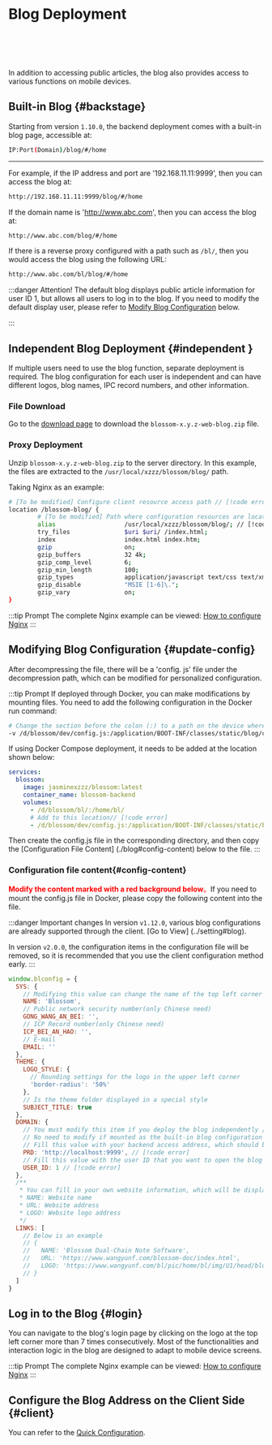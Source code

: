 <script setup lang="ts">
import { onMounted } from 'vue'
import { info } from '../../../scripts/stat-api'

onMounted(() => {
  info()
})
</script>

# Blog Deployment

<br/>
<bl-img src="../../../imgs/blog/home.png"/>

<div style="display:flex;flex-direction: row;justify-content: flex-start;overflow-x:scroll;padding:  10px;margin-top:20px;">
<div style="min-width:33%;margin-right:10px;"><bl-img src="../../../imgs/blog/home_m.png" width="230px" /></div>
<div style="min-width:33%;margin-right:10px;"><bl-img src="../../../imgs/blog/article_m.png" width="230px" /></div>
<div style="min-width:33%;margin-right:10px;"><bl-img src="../../../imgs/plan/plan_m.png" width="230px" /></div>
<div style="min-width:33%;margin-right:10px;"><bl-img src="../../../imgs/todo/todo_m.png" width="230px" /></div>
<div style="min-width:33%;margin-right:10px;"><bl-img src="../../../imgs/note/note_m.png" width="230px" /></div>
</div>

In addition to accessing public articles, the blog also provides access to various functions on mobile devices.

## Built-in Blog {#backstage}

Starting from version `1.10.0`, the backend deployment comes with a built-in blog page, accessible at: 

```bash
IP:Port(Domain)/blog/#/home
```

---

For example, if the IP address and port are '192.168.11.11:9999', then you can access the blog at:

```bash
http://192.168.11.11:9999/blog/#/home
```

If the domain name is 'http://www.abc.com', then you can access the blog at:

```bash
http://www.abc.com/blog/#/home
```

If there is a reverse proxy configured with a path such as `/bl/`, then you would access the blog using the following URL:

```bash
http://www.abc.com/bl/blog/#/home
```

:::danger Attention!
The default blog displays public article information for user ID 1, but allows all users to log in to the blog. If you need to modify the default display user, please refer to [Modify Blog Configuration](./blog#update-config) below.

<!-- Due to the wide range of usage scenarios, Blossom cannot cover all testing, so if you encounter problems when using the built-in blog, you can choose to deploy it separately. -->

:::

## Independent Blog Deployment {#independent }

If multiple users need to use the blog function, separate deployment is required. The blog configuration for each user is independent and can have different logos, blog names, IPC record numbers, and other information.

### File Download

Go to the [download page](../about/download) to download the `blossom-x.y.z-web-blog.zip` file.

### Proxy Deployment

Unzip `blossom-x.y.z-web-blog.zip` to the server directory. In this example, the files are extracted to the `/usr/local/xzzz/blossom/blog/` path.

Taking Nginx as an example:

```bash
# [To be modified] Configure client resource access path // [!code error]
location /blossom-blog/ {
        # [To be modified] Path where configuration resources are located // [!code error]
        alias                   /usr/local/xzzz/blossom/blog/; // [!code error]
        try_files               $uri $uri/ /index.html;
        index                   index.html index.htm;
        gzip                    on;
        gzip_buffers            32 4k;
        gzip_comp_level         6;
        gzip_min_length         100;
        gzip_types              application/javascript text/css text/xml font/ttf font/otf image/svg+xml;
        gzip_disable            "MSIE [1-6]\.";
        gzip_vary               on;
}

```

:::tip Prompt
The complete Nginx example can be viewed: [How to configure Nginx](./faq#how-config-nginx)
:::

## Modifying Blog Configuration {#update-config}

After decompressing the file, there will be a 'config. js' file under the decompression path, which can be modified for personalized configuration.

:::tip Prompt
If deployed through Docker, you can make modifications by mounting files. You need to add the following configuration in the Docker run command:

```bash
# Change the section before the colon (:) to a path on the device where you are running Docker, without modifying the content after the colon. // [!code error]
-v /d/blossom/dev/config.js:/application/BOOT-INF/classes/static/blog/config.js
```

If using Docker Compose deployment, it needs to be added at the location shown below:

```yaml
services:
  blossom:
    image: jasminexzzz/blossom:latest
    container_name: blossom-backend
    volumes:
      - /d/blossom/bl/:/home/bl/
      # Add to this location// [!code error]
      - /d/blossom/dev/config.js:/application/BOOT-INF/classes/static/blog/config.js
```

Then create the config.js file in the corresponding directory, and then copy the [Configuration File Content] (./blog#config-content) below to the file.
:::

### Configuration file content{#config-content}

<!--
// [!code warning]
// [!code error]
 -->

<span style="color:red">**Modify the content marked with a red background below**。</span>If you need to mount the config.js file in Docker, please copy the following content into the file.

:::danger Important changes
In version `v1.12.0`, various blog configurations are already supported through the client. [Go to View] (../setting#blog).

In version `v2.0.0`, the configuration items in the configuration file will be removed, so it is recommended that you use the client configuration method early.
:::

```javascript
window.blconfig = {
  SYS: {
    // Modifying this value can change the name of the top left corner of the webpage
    NAME: 'Blossom',
    // Public network security number(only Chinese need)
    GONG_WANG_AN_BEI: '',
    // ICP Record number(only Chinese need)
    ICP_BEI_AN_HAO: '',
    // E-mail
    EMAIL: ''
  },
  THEME: {
    LOGO_STYLE: {
      // Rounding settings for the logo in the upper left corner
      'border-radius': '50%'
    },
    // Is the theme folder displayed in a special style
    SUBJECT_TITLE: true
  },
  DOMAIN: {
    // You must modify this item if you deploy the blog independently // [!code error]
    // No need to modify if mounted as the built-in blog configuration for the backend // [!code error]
    // Fill this value with your backend access address, which should be the same as the address entered on the Blossom client login page // [!code error]
    PRD: 'http://localhost:9999', // [!code error]
    // Fill this value with the user ID that you want to open the blog for // [!code error]
    USER_ID: 1 // [!code error]
  },
  /**
   * You can fill in your own website information, which will be displayed in the 'More' button at the top right corner, and under 'All Articles' on the homepage
   * NAME: Website name
   * URL: Website address
   * LOGO: Website logo address
   */
  LINKS: [
    // Below is an example
    // {
    //   NAME: 'Blossom Dual-Chain Note Software',
    //   URL: 'https://www.wangyunf.com/blossom-doc/index.html',
    //   LOGO: 'https://www.wangyunf.com/bl/pic/home/bl/img/U1/head/blossom_logo.png'
    // }
  ]
}
```

## Log in to the Blog {#login}

You can navigate to the blog's login page by clicking on the logo at the top left corner more than 7 times consecutively. Most of the functionalities and interaction logic in the blog are designed to adapt to mobile device screens.

:::tip Prompt
The complete Nginx example can be viewed: [How to configure Nginx](./faq#how-config-nginx)
:::

## Configure the Blog Address on the Client Side {#client}

You can refer to the [Quick Configuration](../setting#quick).
